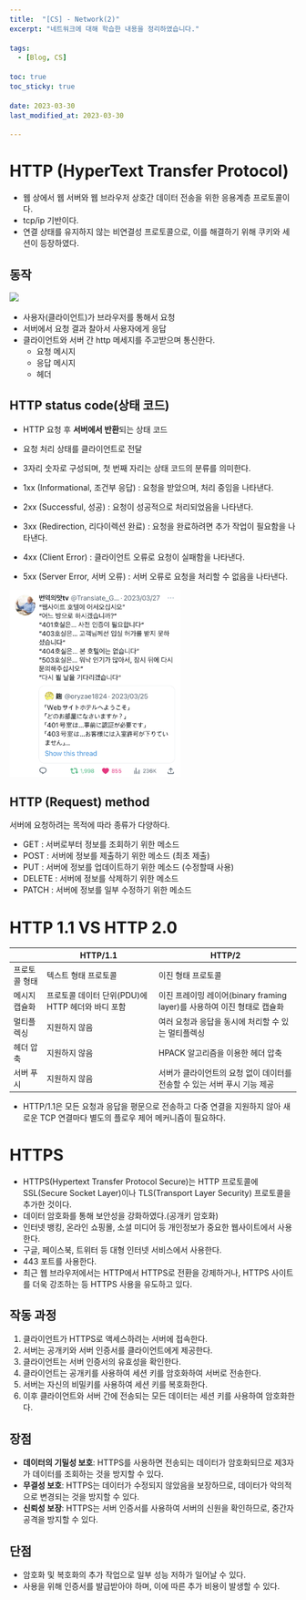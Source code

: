 ```yaml
---
title:  "[CS] - Network(2)"
excerpt: "네트워크에 대해 학습한 내용을 정리하였습니다."

tags:
  - [Blog, CS]

toc: true
toc_sticky: true
 
date: 2023-03-30
last_modified_at: 2023-03-30

---
```


# HTTP (HyperText Transfer Protocol)

- 웹 상에서 웹 서버와 웹 브라우저 상호간 데이터 전송을 위한 응용계층 프로토콜이다.
- tcp/ip 기반이다.
- 연결 상태를 유지하지 않는 비연결성 프로토콜으로, 이를 해결하기 위해 쿠키와 세션이 등장하였다.

## 동작
![](http://www.ktword.co.kr/img_data/648_1.JPG)
- 사용자(클라이언트)가 브라우저를 통해서 요청
- 서버에서 요청 결과 찰아서 사용자에게 응답
- 클라이언트와 서버 간 http 메세지를 주고받으며 통신한다.
	- 요청 메시지
	- 응답 메시지
	- 헤더

## HTTP status code(상태 코드)

- HTTP 요청 후 **서버에서 반환**되는 상태 코드
- 요청 처리 상태를 클라이언트로 전달
- 3자리 숫자로 구성되며, 첫 번째 자리는 상태 코드의 분류를 의미한다.

-   1xx (Informational, 조건부 응답) : 요청을 받았으며, 처리 중임을 나타낸다.
-   2xx (Successful, 성공) : 요청이 성공적으로 처리되었음을 나타낸다.
-   3xx (Redirection, 리다이렉션 완료) : 요청을 완료하려면 추가 작업이 필요함을 나타낸다.
-   4xx (Client Error) : 클라이언트 오류로 요청이 실패함을 나타낸다.
-   5xx (Server Error, 서버 오류) : 서버 오류로 요청을 처리할 수 없음을 나타낸다.


<img src="/attatchments/20230403210508.png" alt="status code" width="300">


## HTTP (Request) method

서버에 요청하려는 목적에 따라 종류가 다양하다.

-   GET : 서버로부터 정보를 조회하기 위한 메소드
-   POST : 서버에 정보를 제출하기 위한 메소드 (최초 제출)
-   PUT : 서버에 정보를 업데이트하기 위한 메소드 (수정할때 사용)
-   DELETE : 서버에 정보를 삭제하기 위한 메소드
-   PATCH : 서버에 정보를 일부 수정하기 위한 메소드

# HTTP 1.1 VS HTTP 2.0

|        | HTTP/1.1 | HTTP/2 |
|--------|----------|--------|
|프로토콜 형태|텍스트 형태 프로토콜|이진 형태 프로토콜|
|메시지 캡슐화|프로토콜 데이터 단위(PDU)에 HTTP 헤더와 바디 포함|이진 프레이밍 레이어(binary framing layer)를 사용하여 이진 형태로 캡슐화|
|멀티플렉싱|지원하지 않음|여러 요청과 응답을 동시에 처리할 수 있는 멀티플렉싱|
|헤더 압축|지원하지 않음|HPACK 알고리즘을 이용한 헤더 압축|
|서버 푸시|지원하지 않음|서버가 클라이언트의 요청 없이 데이터를 전송할 수 있는 서버 푸시 기능 제공|

- HTTP/1.1은 모든 요청과 응답을 평문으로 전송하고 다중 연결을 지원하지 않아 새로운 TCP 연결마다 별도의 플로우 제어 메커니즘이 필요하다.

# HTTPS

- HTTPS(Hypertext Transfer Protocol Secure)는 HTTP 프로토콜에 SSL(Secure Socket Layer)이나 TLS(Transport Layer Security) 프로토콜을 추가한 것이다.
- 데이터 암호화를 통해 보안성을 강화하였다.(공개키 암호화)
- 인터넷 뱅킹, 온라인 쇼핑몰, 소셜 미디어 등 개인정보가 중요한 웹사이트에서 사용한다.
- 구글, 페이스북, 트위터 등 대형 인터넷 서비스에서 사용한다.
- 443 포트를 사용한다.
- 최근 웹 브라우저에서는 HTTP에서 HTTPS로 전환을 강제하거나, HTTPS 사이트를 더욱 강조하는 등 HTTPS 사용을 유도하고 있다.

## 작동 과정

1.  클라이언트가 HTTPS로 액세스하려는 서버에 접속한다.
2.  서버는 공개키와 서버 인증서를 클라이언트에게 제공한다.
3.  클라이언트는 서버 인증서의 유효성을 확인한다.
4.  클라이언트는 공개키를 사용하여 세션 키를 암호화하여 서버로 전송한다.
5.  서버는 자신의 비밀키를 사용하여 세션 키를 복호화한다.
6.  이후 클라이언트와 서버 간에 전송되는 모든 데이터는 세션 키를 사용하여 암호화한다.

## 장점

-   **데이터의 기밀성 보호**: HTTPS를 사용하면 전송되는 데이터가 암호화되므로 제3자가 데이터를 조회하는 것을 방지할 수 있다.
-   **무결성 보호**: HTTPS는 데이터가 수정되지 않았음을 보장하므로, 데이터가 악의적으로 변경되는 것을 방지할 수 있다.
-   **신뢰성 보장**: HTTPS는 서버 인증서를 사용하여 서버의 신원을 확인하므로, 중간자 공격을 방지할 수 있다.

## 단점

- 암호화 및 복호화의 추가 작업으로 일부 성능 저하가 일어날 수 있다.
- 사용을 위해 인증서를 발급받아야 하며, 이에 따른 추가 비용이 발생할 수 있다.


